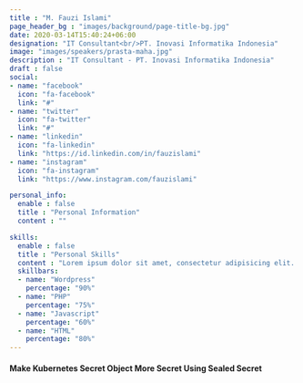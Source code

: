 ```yaml
---
title : "M. Fauzi Islami"
page_header_bg : "images/background/page-title-bg.jpg"
date: 2020-03-14T15:40:24+06:00
designation: "IT Consultant<br/>PT. Inovasi Informatika Indonesia"
image: "images/speakers/prasta-maha.jpg"
description : "IT Consultant - PT. Inovasi Informatika Indonesia"
draft : false
social:
- name: "facebook"
  icon: "fa-facebook"
  link: "#"
- name: "twitter"
  icon: "fa-twitter"
  link: "#"
- name: "linkedin"
  icon: "fa-linkedin"
  link: "https://id.linkedin.com/in/fauzislami"
- name: "instagram"
  icon: "fa-instagram"
  link: "https://www.instagram.com/fauzislami"

personal_info:
  enable : false
  title : "Personal Information"
  content : ""

skills:
  enable : false
  title : "Personal Skills"
  content : "Lorem ipsum dolor sit amet, consectetur adipisicing elit. Excepturi explicabo suscipit deleniti voluptatum quos nostrum iure doloremque."
  skillbars:
  - name: "Wordpress"
    percentage: "90%"
  - name: "PHP"
    percentage: "75%"
  - name: "Javascript"
    percentage: "60%"
  - name: "HTML"
    percentage: "80%"
---
```

#### Make Kubernetes Secret Object More Secret Using Sealed Secret
